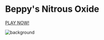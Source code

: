 # Beppy's Nitrous Oxide

[PLAY NOW!](https://whatar.itch.io/beppys-nitrous-oxide)

![background](https://ggjv4.s3.us-west-1.amazonaws.com/files/styles/flexslider_full/s3/games/2024/250373/screenshot/game_screen_low.jpg?VersionId=IeXRIVBSMk4m7ypW.1fuTyDg1Akj84hy&itok=kL5ZQNle)
